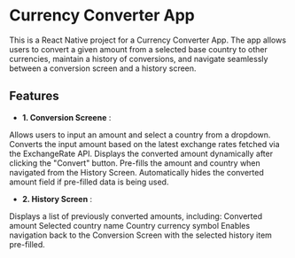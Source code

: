 # Currency Converter App

This is a React Native project for a Currency Converter App. The app allows users to convert a given amount from a selected base country to other currencies, maintain a history of conversions, and navigate seamlessly between a conversion screen and a history screen.

## Features

- **1. Conversion Screene** :
  
Allows users to input an amount and select a country from a dropdown.
Converts the input amount based on the latest exchange rates fetched via the ExchangeRate API.
Displays the converted amount dynamically after clicking the "Convert" button.
Pre-fills the amount and country when navigated from the History Screen.
Automatically hides the converted amount field if pre-filled data is being used.

- **2. History Screen** :
  
Displays a list of previously converted amounts, including:
Converted amount
Selected country name
Country currency symbol
Enables navigation back to the Conversion Screen with the selected history item pre-filled.
